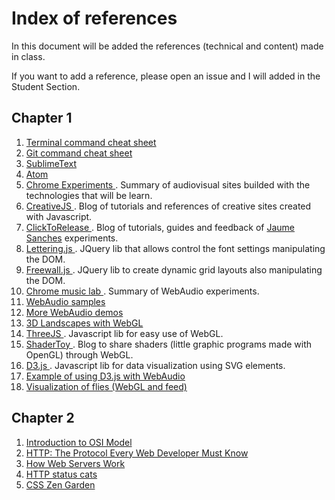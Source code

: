 # Index of references

In this document will be added the references (technical and content) made in class.

If you want to add a reference, please open an issue and I will added in the
Student Section.

## Chapter 1
1. [ Terminal command cheat sheet ](http://learntocodewith.me/command-line/unix-command-cheat-sheet/)
2. [ Git command cheat sheet ](https://www.git-tower.com/blog/git-cheat-sheet/)
3. [ SublimeText ](https://www.sublimetext.com/)
4. [ Atom ](https://atom.io/)
5. [ Chrome Experiments ](https://www.chromeexperiments.com/). Summary of audiovisual
sites builded with the technologies that will be learn.
6. [ CreativeJS ](http://creativejs.com/). Blog of tutorials and references of
creative sites created with Javascript.
7. [ ClickToRelease ](https://www.clicktorelease.com/). Blog of tutorials,
guides and feedback of [Jaume Sanches](https://github.com/spite) experiments.
8. [ Lettering.js ](http://letteringjs.com/). JQuery lib that allows control the
font settings manipulating the DOM.
9. [ Freewall.js ](http://vnjs.net/www/project/freewall/). JQuery lib to create
dynamic grid layouts also manipulating the DOM.
10. [ Chrome music lab ](https://musiclab.chromeexperiments.com/Experiments).
Summary of WebAudio experiments.
11. [ WebAudio samples ](http://webaudioapi.com/samples/)
12. [ More WebAudio demos ](http://webaudiodemos.appspot.com/)
13. [ 3D Landscapes with WebGL ](http://landscapes.littleworkshop.fr/#2)
14. [ ThreeJS ](http://threejs.org/). Javascript lib for easy use of WebGL.
15. [ ShaderToy ](https://www.shadertoy.com/). Blog to share shaders (little
graphic programs made with OpenGL) through WebGL.
16. [ D3.js ](https://d3js.org/). Javascript lib for data visualization using SVG elements.
17. [ Example of using D3.js with WebAudio ](http://bl.ocks.org/eesur/6ad4ee84c81b664353a7)
18. [ Visualization of flies (WebGL and feed) ](http://laborar.co/diego/meridiano_vuelos/)

## Chapter 2
1. [ Introduction to OSI Model ](https://www.techopedia.com/2/27094/networks/an-introduction-to-the-osi-model)
2. [ HTTP: The Protocol Every Web Developer Must Know ](http://code.tutsplus.com/tutorials/http-the-protocol-every-web-developer-must-know-part-1--net-31177)
3. [ How Web Servers Work ](http://computer.howstuffworks.com/web-server.htm)
4. [ HTTP status cats ](http://www.damncoolpictures.com/2011/12/http-status-cats-http-status-codes.html)
5. [ CSS Zen Garden ](http://www.csszengarden.com/)